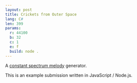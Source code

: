 ```yaml
---
layout: post
title: Crickets from Outer Space
lang: C#
len: 399
params:
  r: 44100
  b: 32
  c: 1
  e: f
  build: node .
---
```


A [constant spectrum melody](https://en.wikipedia.org/wiki/Constant_spectrum_melody) generator.

This is an example submission written in JavaScript / Node.js.
